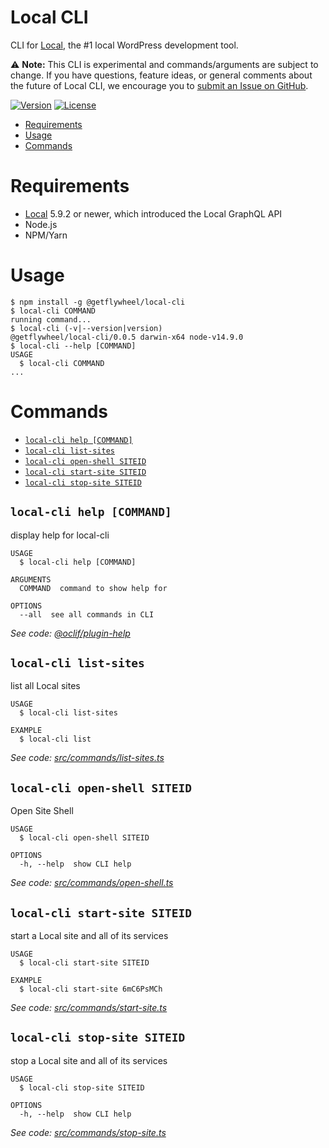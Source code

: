 Local CLI
=========

CLI for [Local](https://localwp.com), the #1 local WordPress development tool.

⚠️ **Note:** This CLI is experimental and commands/arguments are subject to change.  If you have questions, feature ideas, 
or general comments about the future of Local CLI, we encourage you to [submit an Issue on GitHub](https://github.com/getflywheel/local-cli/issues).


[![Version](https://img.shields.io/npm/v/@getflywheel/local-cli.svg)](https://npmjs.org/package/@getflywheel/local-cli)
[![License](https://img.shields.io/npm/l/@getflywheel/local-cli.svg)](https://github.com/getflywheel/local-cli/blob/master/package.json)

<!-- toc -->
* [Requirements](#requirements)
* [Usage](#usage)
* [Commands](#commands)
<!-- tocstop -->
# Requirements
* [Local](https://localwp.com) 5.9.2 or newer, which introduced the Local GraphQL API
* Node.js
* NPM/Yarn

# Usage
<!-- usage -->
```sh-session
$ npm install -g @getflywheel/local-cli
$ local-cli COMMAND
running command...
$ local-cli (-v|--version|version)
@getflywheel/local-cli/0.0.5 darwin-x64 node-v14.9.0
$ local-cli --help [COMMAND]
USAGE
  $ local-cli COMMAND
...
```
<!-- usagestop -->
# Commands
<!-- commands -->
* [`local-cli help [COMMAND]`](#local-cli-help-command)
* [`local-cli list-sites`](#local-cli-list-sites)
* [`local-cli open-shell SITEID`](#local-cli-open-shell-siteid)
* [`local-cli start-site SITEID`](#local-cli-start-site-siteid)
* [`local-cli stop-site SITEID`](#local-cli-stop-site-siteid)

## `local-cli help [COMMAND]`

display help for local-cli

```
USAGE
  $ local-cli help [COMMAND]

ARGUMENTS
  COMMAND  command to show help for

OPTIONS
  --all  see all commands in CLI
```

_See code: [@oclif/plugin-help](https://github.com/oclif/plugin-help/blob/v3.2.2/src/commands/help.ts)_

## `local-cli list-sites`

list all Local sites

```
USAGE
  $ local-cli list-sites

EXAMPLE
  $ local-cli list
```

_See code: [src/commands/list-sites.ts](https://github.com/getflywheel/local-cli/blob/v0.0.5/src/commands/list-sites.ts)_

## `local-cli open-shell SITEID`

Open Site Shell

```
USAGE
  $ local-cli open-shell SITEID

OPTIONS
  -h, --help  show CLI help
```

_See code: [src/commands/open-shell.ts](https://github.com/getflywheel/local-cli/blob/v0.0.5/src/commands/open-shell.ts)_

## `local-cli start-site SITEID`

start a Local site and all of its services

```
USAGE
  $ local-cli start-site SITEID

EXAMPLE
  $ local-cli start-site 6mC6PsMCh
```

_See code: [src/commands/start-site.ts](https://github.com/getflywheel/local-cli/blob/v0.0.5/src/commands/start-site.ts)_

## `local-cli stop-site SITEID`

stop a Local site and all of its services

```
USAGE
  $ local-cli stop-site SITEID

OPTIONS
  -h, --help  show CLI help
```

_See code: [src/commands/stop-site.ts](https://github.com/getflywheel/local-cli/blob/v0.0.5/src/commands/stop-site.ts)_
<!-- commandsstop -->
